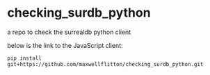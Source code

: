 # checking_surdb_python
a repo to check the surrealdb python client 

below is the link to the JavaScript client:

```
pip install git+https://github.com/maxwellflitton/checking_surdb_python.git
```
